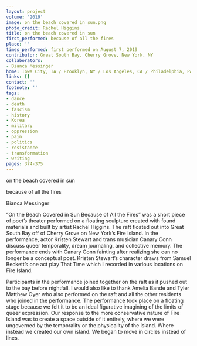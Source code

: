 ```yaml
---
layout: project
volume: '2019'
image: on_the_beach_covered_in_sun.png
photo_credit: Rachel Higgins
title: on the beach covered in sun
first_performed: because of all the fires
place: ''
times_performed: first performed on August 7, 2019
contributor: Great South Bay, Cherry Grove, New York, NY
collaborators:
- Bianca Messinger
home: Iowa City, IA / Brooklyn, NY / Los Angeles, CA / Philadelphia, PA
links: []
contact: ''
footnote: ''
tags:
- dance
- death
- fascism
- history
- Korea
- military
- oppression
- pain
- politics
- resistance
- transformation
- writing
pages: 374-375
---
```


on the beach covered in sun

because of all the fires

Bianca Messinger

“On the Beach Covered in Sun Because of All the Fires” was a short piece of poet’s theater performed on a floating sculpture created with found materials and built by artist Rachel Higgins. The raft floated out into Great South Bay off of Cherry Grove on New York’s Fire Island. In the performance, actor Kristen Stewart and trans musician Canary Conn discuss queer temporality, dream journaling, and collective memory. The performance ends with Canary Conn fainting after realizing she can no longer be a conceptual poet. Kristen Stewart’s character draws from Samuel Beckett’s one act play That Time which I recorded in various locations on Fire Island.

Participants in the performance joined together on the raft as it pushed out to the bay before nightfall. I would also like to thank Amelia Bande and Tyler Matthew Oyer who also performed on the raft and all the other residents who joined in the performance. The performance took place on a floating stage because we felt it to be an ideal figurative imagining of the limits of queer expression. Our response to the more conservative nature of Fire Island was to create a space outside of it entirely, where we were ungoverned by the temporality or the physicality of the island. Where instead we created our own island. We began to move in circles instead of lines.
